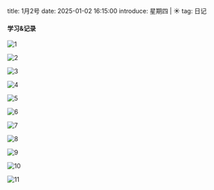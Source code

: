 title: 1月2号
date: 2025-01-02 16:15:00
introduce: 星期四 | ☀️
tag: 日记

#### 学习&记录
![1](/static/img/2025/01/02/1.jpg)

![2](/static/img/2025/01/02/2.jpg)

![3](/static/img/2025/01/02/3.jpg)

![4](/static/img/2025/01/02/4.jpg)

![5](/static/img/2025/01/02/5.jpg)

![6](/static/img/2025/01/02/6.jpg)

![7](/static/img/2025/01/02/7.jpg)

![8](/static/img/2025/01/02/8.jpg)

![9](/static/img/2025/01/02/9.jpg)

![10](/static/img/2025/01/02/10.jpg)

![11](/static/img/2025/01/02/11.jpg)

